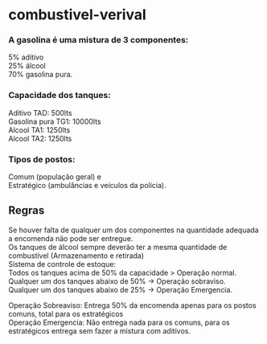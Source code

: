 # combustivel-verival
### A gasolina é uma mistura de 3 componentes: 
5% aditivo\
25% álcool\
70% gasolina pura.

### Capacidade dos tanques: 
Aditivo TAD: 500lts\
Gasolina pura TG1: 10000lts\
Alcool TA1: 1250lts\
Alcool TA2: 1250lts

### Tipos de postos: 
Comum (população geral) e \
Estratégico (ambulâncias e veículos da polícia).

## Regras
Se houver falta de qualquer um dos componentes na quantidade adequada a encomenda não pode ser entregue.\
Os tanques de álcool sempre deverão ter a mesma quantidade de combustível (Armazenamento e retirada)\
Sistema de controle de estoque:\
Todos os tanques acima de 50% da capacidade > Operação normal.\
Qualquer um dos tanques abaixo de 50% -> Operação sobraviso.\
Qualquer um dos tanques abaixo de 25% -> Operação Emergencia.

Operação Sobreaviso: Entrega 50% da encomenda apenas para os postos comuns, total para os estratégicos\
Operação Emergencia: Não entrega nada para os comuns, para os estratégicos entrega sem fazer a mistura com aditivos.
